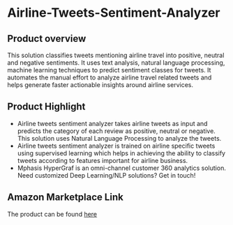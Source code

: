 # Airline-Tweets-Sentiment-Analyzer

## Product overview

This solution classifies tweets mentioning airline travel into positive, neutral and negative sentiments. It uses text analysis, natural language processing, machine learning techniques to predict sentiment classes for tweets. It automates the manual effort to analyze airline travel related tweets and helps generate faster actionable insights around airline services.

## Product Highlight 

* Airline tweets sentiment analyzer takes airline tweets as input and predicts the category of each review as positive, neutral or negative. This solution uses Natural Language Processing to analyze the tweets.
* Airline tweets sentiment analyzer is trained on airline specific tweets using supervised learning which helps in achieving the ability to classify tweets according to features important for airline business.
* Mphasis HyperGraf is an omni-channel customer 360 analytics solution. Need customized Deep Learning/NLP solutions? Get in touch!

## Amazon Marketplace Link
The product can be found [here]()
